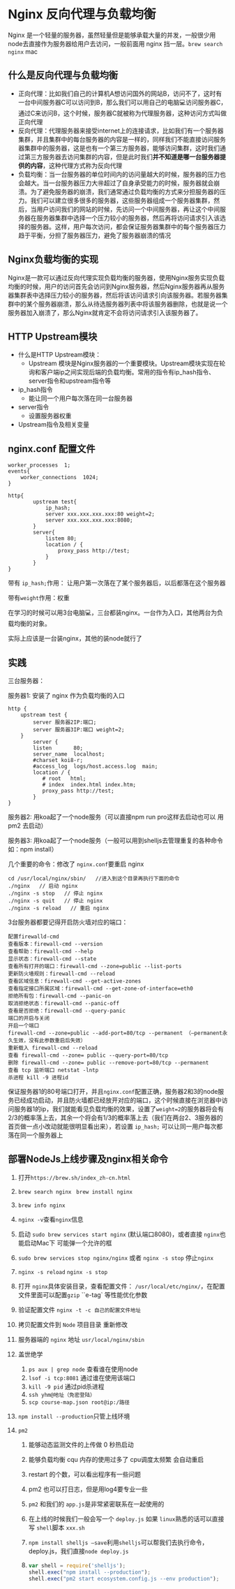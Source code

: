 #  Nginx 反向代理与负载均衡

Nginx 是一个轻量的服务器，虽然轻量但是能够承载大量的并发，一般很少用node去直接作为服务器给用户去访问，一般前面用 nginx 挡一层。`brew search nginx` mac 

## 什么是反向代理与负载均衡

* 正向代理：比如我们自己的计算机A想访问国外的网站B，访问不了，这时有一台中间服务器C可以访问到B，那么我们可以用自己的电脑💻访问服务器C，通过C来访问B，这个时候，服务器C就被称为代理服务器，这种访问方式叫做正向代理
* 反向代理：代理服务器来接受internet上的连接请求，比如我们有一个服务器集群，并且集群中的每台服务器的内容是一样的，同样我们不能直接访问服务器集群中的服务器，这是也有一个第三方服务器，能够访问集群，这时我们通过第三方服务器去访问集群的内容，但是此时我们**并不知道是哪一台服务器提供的内容**，这种代理方式称为反向代理
* 负载均衡：当一台服务器的单位时间内的访问量越大的时候，服务器的压力也会越大。当一台服务器压力大🉐️超过了自身承受能力的时候，服务器就会崩溃。为了避免服务器的崩溃，我们通常通过负载均衡的方式来分担服务器的压力。我们可以建立很多很多的服务器，这些服务器组成一个服务器集群，然后，当用户访问我们的网站的时候，先访问一个中间服务器，再让这个中间服务器在服务器集群中选择一个压力较小的服务器，然后再将访问请求引入该选择的服务器。这样，用户每次访问，都会保证服务器集群中的每个服务器压力趋于平衡，分担了服务器压力，避免了服务器崩溃的情况

## Nginx负载均衡的实现

Nginx是一款可以通过反向代理实现负载均衡的服务器，使用Nginx服务实现负载均衡的时候，用户的访问首先会访问到Nginx服务器，然后Nginx服务器再从服务器集群表中选择压力较小的服务器，然后将该访问请求引向该服务器。若服务器集群中的某个服务器崩溃，那么从待选服务器列表中将该服务器删除，也就是说一个服务器加入崩溃了，那么Nginx就肯定不会将访问请求引入该服务器了。

## HTTP Upstream模块

* 什么是HTTP Upstream模块：
  * Upstream 模块是Nginx服务器的一个重要模块。Upstream模块实现在轮询和客户端ip之间实现后端的负载均衡。常用的指令有ip_hash指令、server指令和upstream指令等
* ip_hash指令
  * 能让同一个用户每次落在同一台服务器
* server指令
  * 设置服务器权重
* Upstream指令及相关变量

## nginx.conf 配置文件

```nginx
worker_processes  1;
events{
    worker_connections  1024;
}

http{
		upstream test{
			ip_hash;
			server xxx.xxx.xxx.xxx:80 weight=2;
			server xxx.xxx.xxx.xxx:8080;
		}
		server{
			listem 80;
			location / {
				proxy_pass http://test;
			}
		}
}
```

带有 `ip_hash;`作用： 让用户第一次落在了某个服务器后，以后都落在这个服务器

带有`weight`作用：权重

在学习的时候可以用3台电脑💻，三台都装nginx。一台作为入口，其他两台为负载均衡的对象。

实际上应该是一台装nginx，其他的装node就行了

## 实践

三台服务器：

服务器1: 安装了 nginx 作为负载均衡的入口

```shell
http {
    upstream test {
        server 服务器2IP:端口;
        server 服务器3IP:端口 weight=2;
    }
		server {
        listen       80;
        server_name  localhost;
        #charset koi8-r;
        #access_log  logs/host.access.log  main;
        location / {
           # root   html;
           # index  index.html index.htm;
           proxy_pass http://test;
        }
}
```

服务器2: 用koa起了一个node服务（可以直接npm run pro这样去启动也可以 用pm2 去启动）

服务器3: 用koa起了一个node服务（一般可以用到shelljs去管理重复的各种命令如：npm install）

几个重要的命令：修改了 `nginx.conf`要重启 nginx 

```shell
cd /usr/local/nginx/sbin/   //进入到这个目录再执行下面的命令
./nginx   // 启动 nginx
./nginx -s stop   // 停止 nginx
./nginx -s quit   // 停止 nginx
./nginx -s reload   // 重启 nginx
```

3台服务器都要记得开启防火墙对应的端口：

```
配置firewalld-cmd
查看版本：firewall-cmd --version
查看帮助：firewall-cmd --help
显示状态：firewall-cmd --state
查看所有打开的端口：firewall-cmd --zone=public --list-ports
更新防火墙规则：firewall-cmd --reload
查看区域信息：firewall-cmd --get-active-zones
查看指定接口所属区域：firewall-cmd --get-zone-of-interface=eth0
拒绝所有包：firewall-cmd --panic-on
取消拒绝状态：firewall-cmd --panic-off
查看是否拒绝：firewall-cmd --query-panic
端口的开启与关闭
开启一个端口
firewall-cmd --zone=public --add-port=80/tcp --permanent （–permanent永久生效，没有此参数重启后失效）
重新载入 firewall-cmd --reload
查看 firewall-cmd --zone= public --query-port=80/tcp
删除 firewall-cmd --zone= public --remove-port=80/tcp --permanent
查看 tcp 监听端口 netstat -lntp
杀进程 kill -9 进程id
```

保证服务器1的80号端口打开，并且`nginx.conf`配置正确，服务器2和3的node服务已经成功启动，并且防火墙都已经放开对应的端口，这个时候直接在浏览器中访问服务器1的ip，我们就能看见负载均衡的效果，设置了`weight=2`的服务器将会有2/3的概率落上去，其余一个将会有1/3的概率落上去（我们在两台2、3服务器的首页做一点小改动就能很明显看出来），若设置 `ip_hash;` 可以让同一用户每次都落在同一个服务器上

## 部署NodeJs上线步骤及nginx相关命令
1. 打开`https://brew.sh/index_zh-cn.html`

2. `brew search nginx ` `brew install nginx`

3. `brew info nginx`

4. `nginx -v`查看`nginx`信息

5. 启动 `sudo brew services start nginx` (默认端口8080)，或者直接 `nginx`也能启动Mac下 可能弹一个允许的框

6. `sudo brew services stop nginx/nginx` 或者 `nginx -s stop` 停止`nginx`

7. `nginx -s reload` `nginx -s stop`

8. 打开 `nginx`具体安装目录，查看配置文件： `/usr/local/etc/nginx/`，在配置文件里面可以配置`gzip` ``e-tag` 等性能优化参数

9. 验证配置文件 `nginx -t -c 自己的配置文件地址`

10. 拷贝配置文件到 `Node` 项目目录 重新修改

11. 服务器端的 `nginx` 地址 `usr/local/nginx/sbin`

12. 盖世绝学
    1. `ps aux | grep node` 查看谁在使用node
    2. `lsof -i tcp:8081` 通过谁在使用该端口
    3. `kill -9 pid` 通过pid杀进程
    4. `ssh yhm@地址（免密登陆）`
    5.  `scp course-map.json root@ip:/路径`
    
13. `npm install --production`只管上线环境

14. `pm2` 

    1. 能够动态监测文件的上传做 0 秒热启动

    2. 能够负载均衡 cqu 内存的使用过多了 cpu调度太频繁 会自动重启

    3. restart 的个数，可以看出程序有一些问题

    4. pm2 也可以打日志，但是用log4要专业一些

    5. `pm2` 和我们的 `app.js`是非常紧密联系在一起使用的

    6. 在上线的时候我们一般会写一个 `deploy.js` 如果 `linux`熟悉的话可以直接写 `shell`脚本 `xxx.sh`
    
    7. `npm install shelljs —save`利用`shelljs`可以帮我们去执行命令，deploy.js，我们直接`node deploy.js`
    
    8. ```javascript
       var shell = require('shelljs');
       shell.exec("npm install --production");
       shell.exec("pm2 start ecosystem.config.js --env production");
       ```



